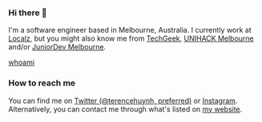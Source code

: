 ### Hi there 👋

I'm a software engineer based in Melbourne, Australia. I currently work at [Localz](https://localz.com), but you might also know me from [TechGeek](https://techgeek.com.au), [UNIHACK Melbourne](https://unihack.net) and/or [JuniorDev Melbourne](https://juniordev.io).

[whoami](https://terencehuynh.com/about/)

### How to reach me

You can find me on [Twitter (@terencehuynh, preferred)](https://twitter.com/terencehuynh) or [Instagram](https://instagram.com/terencehuynh). Alternatively, you can contact me through what's listed on [my website](https://terencehuynh.com/contact/).

<!--
**terencehuynh/terencehuynh** is a ✨ _special_ ✨ repository because its `README.md` (this file) appears on your GitHub profile.

Here are some ideas to get you started:

- 🔭 I’m currently working on ...
- 🌱 I’m currently learning ...
- 👯 I’m looking to collaborate on ...
- 🤔 I’m looking for help with ...
- 💬 Ask me about ...
- 📫 How to reach me: ...
- 😄 Pronouns: ...
- ⚡ Fun fact: ...
-->
